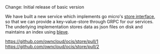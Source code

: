 Change: Initial release of basic version

We have built a new service which implements go micro's [store interface](https://github.com/micro/development/blob/master/design/framework/store.md),
so that we can provide a key-value-store through GRPC for our services. The underlying implementation stores data as json
files on disk and maintains an index using [bleve](https://github.com/blevesearch/bleve).

https://github.com/owncloud/ocis/store/pull/1
https://github.com/owncloud/ocis/store/pull/2
